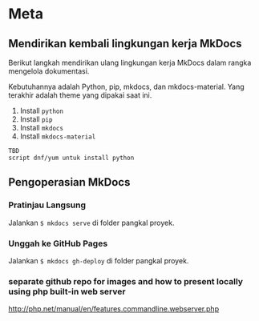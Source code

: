# Meta
## Mendirikan kembali lingkungan kerja MkDocs

Berikut langkah mendirikan ulang lingkungan kerja MkDocs dalam rangka mengelola dokumentasi.

Kebutuhannya adalah Python, pip, mkdocs, dan mkdocs-material. Yang terakhir adalah theme yang dipakai saat ini.

1. Install `python`
2. Install `pip`
3. Install `mkdocs`
4. Install `mkdocs-material`

````
TBD
script dnf/yum untuk install python
````

## Pengoperasian MkDocs
### Pratinjau Langsung
Jalankan `$ mkdocs serve` di folder pangkal proyek.
### Unggah ke GitHub Pages
Jalankan `$ mkdocs gh-deploy` di folder pangkal proyek.

### separate github repo for images and how to present locally using php built-in web server

http://php.net/manual/en/features.commandline.webserver.php